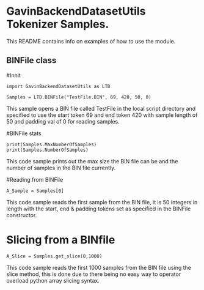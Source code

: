 # GavinBackendDatasetUtils Tokenizer Samples.

This README contains info on examples of how to use the module.

## BINFile class

#Innit
```
import GavinBackendDatasetUtils as LTD

Samples = LTD.BINFile("TestFile.BIN", 69, 420, 50, 0)
```
This sample opens a BIN file called TestFile in the local script directory and specified to use the start token 69 and end token 420 with sample length of 50 and padding val of 0 for reading samples.


#BINFile stats
```
print(Samples.MaxNumberOfSamples)
print(Samples.NumberOfSamples)
``` 
This code sample prints out the max size the BIN file can be and the number of samples in the BIN file currently.

#Reading from BINFile
```
A_Sample = Samples[0]
```
This code sample reads the first sample from the BIN file, it is 50 integers in length with the start, end & padding tokens set as specified in the BINFile constructor.

# Slicing from a BINfile
```
A_Slice = Samples.get_slice(0,1000)
```
This code sample reads the first 1000 samples from the BIN file using the slice method, this is done due to there being no easy way to operator overload python array slicing syntax.